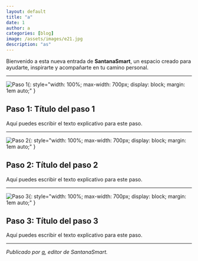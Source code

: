 ```yaml
---
layout: default
title: "a"
date: 1
author: a
categories: [blog]
image: /assets/images/e21.jpg
description: "as"
---
```


Bienvenido a esta nueva entrada de **SantanaSmart**, un espacio creado para ayudarte, inspirarte y acompañarte en tu camino personal.

---

<!-- Imagen del paso 1 -->
![Paso 1](/assets/images/e21.jpg){: style="width: 100%; max-width: 700px; display: block; margin: 1em auto;" }

## Paso 1: Título del paso 1

Aquí puedes escribir el texto explicativo para este paso.

---

<!-- Imagen del paso 2 -->
![Paso 2](/assets/images/e22.jpg){: style="width: 100%; max-width: 700px; display: block; margin: 1em auto;" }

## Paso 2: Título del paso 2

Aquí puedes escribir el texto explicativo para este paso.

---

<!-- Imagen del paso 3 -->
![Paso 3](/assets/images/e23.jpg){: style="width: 100%; max-width: 700px; display: block; margin: 1em auto;" }

## Paso 3: Título del paso 3

Aquí puedes escribir el texto explicativo para este paso.

---
*Publicado por [a](#), editor de SantanaSmart.*